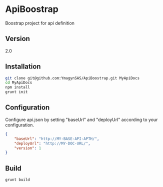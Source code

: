 ApiBoostrap
===========

Boostrap project for api definition

Version
----

2.0

Installation
--------------

```sh
git clone git@github.com:YmagynSAS/ApiBoostrap.git MyApiDocs
cd MyApiDocs
npm install
grunt init
```

Configuration
--------------

Configure api.json by setting "baseUrl" and "deployUrl" according to your configuration.

```json
{
    "baseUrl": "http://MY-BASE-API-APTH/",
    "deployUrl": "http://MY-DOC-URL/",
    "version": 1
}
```
Build
--------------

```sh
grunt build
```
